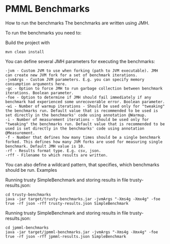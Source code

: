 PMML Benchmarks
===============

How to run the benchmarks
The benchmarks are written using JMH.

To run the benchmarks you need to:

Build the project with 
    
    mvn clean install

You can define several JMH parameters for executing the benchmarks:

    -jvm - Custom JVM to use when forking (path to JVM executable). JMH can create new JVM fork for a set of benchmark iterations.
    -jvmArgs - Custom JVM parameters. E.g. you can specify memory consumption arguments here.
    -gc - Option to force JMH to run garbage collection between benchmark iterations. Boolean parameter.
    -foe - Option to determine if JMH should fail immediately if any benchmark had experienced some unrecoverable error. Boolean parameter.
    -wi - Number of warmup iterations - Should be used only for "tweaking" the benchmarks run. Default value that is recommended to be used is set directly in the benchmarks' code using annotation @Warmup.
    -i - Number of measurement iterations - Should be used only for "tweaking" the benchmarks run. Default value that is recommended to be used is set directly in the benchmarks' code using annotation @Measurement.
    -f - Number that defines how many times should be a single benchmark forked. This defines how many JVM forks are used for measuring single benchmark. Default JMH value is 10.
    -rf - Results format type. E.g. csv, json.
    -rff - Filename to which results are written.

You can also define a wildcard pattern, that specifies, which benchmarks should be run.
Examples

Running trusty SimpleBenchmark and storing results in file trusty-results.json:

    cd trusty-benchmarks
    java -jar target/trusty-benchmarks.jar -jvmArgs "-Xms4g -Xmx4g" -foe true -rf json -rff trusty-results.json SimpleBenchmark

Running trusty SimpleBenchmark and storing results in file trusty-results.json:

    cd jpmml-benchmarks
    java -jar target/jpmml-benchmarks.jar -jvmArgs "-Xms4g -Xmx4g" -foe true -rf json -rff jpmml-results.json SimpleBenchmark

